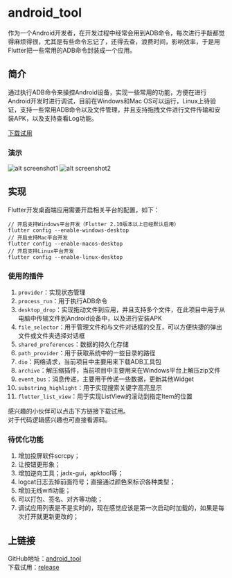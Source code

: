 # android_tool

作为一个Android开发者，在开发过程中经常会用到ADB命令，每次进行手敲都觉得麻烦得很，尤其是有些命令忘记了，还得去查，浪费时间，影响效率，于是用Flutter把一些常用的ADB命令封装成一个应用。

## 简介
通过执行ADB命令来操控Android设备，实现一些常用的功能，方便在进行Android开发时进行调试，目前在Windows和Mac OS可以运行，Linux上待验证，支持一些常用ADB命令以及文件管理，并且支持拖拽文件进行文件传输和安装APK，以及支持查看Log功能。

[下载试用](https://github.com/EaniaHuui/android_tool/releases)

### 演示
![alt screenshot1](https://github.com/EaniaHuui/android_tool/blob/main/screenshot/screenshot1.png)
![alt screenshot2](https://github.com/EaniaHuui/android_tool/blob/main/screenshot/screenshot2.png)

## 实现

Flutter开发桌面端应用需要开启相关平台的配置，如下：
```
// 开启支持Windows平台开发（Flutter 2.10版本以上已经默认启用）
flutter config --enable-windows-desktop
// 开启支持Mac平台开发
flutter config --enable-macos-desktop
// 开启支持Linux平台开发
flutter config --enable-linux-desktop
```

### 使用的插件

1. ``provider``：实现状态管理
2. ``process_run``：用于执行ADB命令
3. ``desktop_drop``：实现拖动文件到应用，并且支持多个文件，在此项目中用于从电脑中传输文件到Android设备中，以及进行安装APK
4. ``file_selector``：用于管理文件和与文件对话框的交互，可以方便快捷的弹出文件或文件夹选择对话框
5. ``shared_preferences``：数据的持久化存储
6. ``path_provider``：用于获取系统中的一些目录的路径
7. ``dio``：网络请求，当前项目中主要用来下载ADB工具包
8. ``archive``：解压缩插件，当前项目中主要用来在Windows平台上解压zip文件
9. ``event_bus``：消息传递，主要用于传递一些数据，更新其他Widget
10. ``substring_highlight``：用于实现搜索关键字高亮显示
11. ``flutter_list_view``：用于实现ListView的滚动到指定Item的位置  



感兴趣的小伙伴可以点击下方链接下载试用。  
对于代码逻辑感兴趣也可直接看源码。

### 待优化功能
1. 增加投屏软件scrcpy；
2. 让按钮更形象；
3. 增加逆向工具；jadx-gui，apktool等；
4. logcat日志去掉前面符号；直接通过颜色来标识各种类型；
5. 增加无线wifi功能；
6. 可以打包、签名、对齐等功能；
7. 调试应用列表是不是实时的，现在感觉应该是第一次启动时加载的，如果是每次打开就更新更改的；


## 上链接
GitHub地址：[android_tool](https://github.com/EaniaHuui/android_tool)  
下载试用：[release](https://github.com/EaniaHuui/android_tool/releases)

